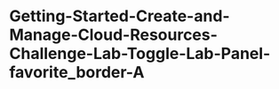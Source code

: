 # Getting-Started-Create-and-Manage-Cloud-Resources-Challenge-Lab-Toggle-Lab-Panel-favorite_border-A